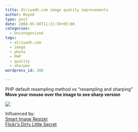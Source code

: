 ```yaml
---
title: Alriyadh.com image quality improvements
author: Rayed
type: post
date: 2008-05-08T11:21:59+03:00
categories:
  - Uncategorized
tags:
  - alriyadh.com
  - image
  - photo
  - PHP
  - quality
  - sharpen
wordpress_id: 388

---
```

<p>PHP default resampling method vs &#8220;resampling and sharping&#8221;<br />
<strong>Move your mouse over the image to see sharp version</strong></p>
<p><img src="http://rayed.com/wordpress/wp-content/uploads/2008/05/075279-old.jpg" onmouseover="this.src='/wordpress/wp-content/uploads/2008/05/075279.jpg';" onmouseout="this.src='/wordpress/wp-content/uploads/2008/05/075279-old.jpg';" /></p>
<p>Influenced by:<br />
<a href="http://shiftingpixel.com/2008/03/03/smart-image-resizer/">Smart Image Resizer</a><br />
<a href="http://colorspretty.blogspot.com/2007/01/flickrs-dirty-little-secre_117020899505299548.html">Flickr&#8217;s Dirty Little Secret</a> </p>
